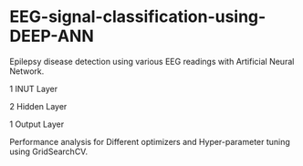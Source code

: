 # EEG-signal-classification-using-DEEP-ANN
Epilepsy disease detection using various EEG readings with Artificial Neural Network. 

1 INUT Layer

2 Hidden Layer

1 Output Layer

Performance analysis for Different optimizers and Hyper-parameter tuning using GridSearchCV.
